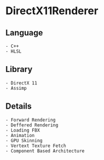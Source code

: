 # DirectX11Renderer

Language
----
    - C++
    - HLSL

Library
----
    - DirectX 11
    - Assimp

Details
----
    - Forward Rendering
    - Deffered Rendering
    - Loading FBX
    - Animation
    - GPU Skinning
    - Vertext Texture Fetch
    - Component Based Architecture

